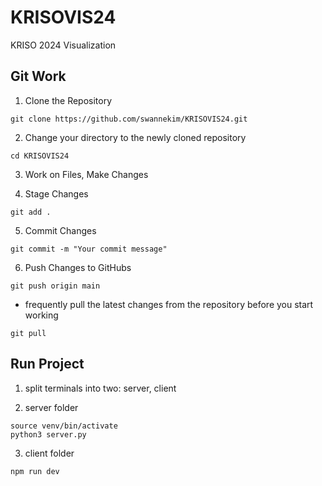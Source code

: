 # KRISOVIS24
KRISO 2024 Visualization

## Git Work
1. Clone the Repository
```
git clone https://github.com/swannekim/KRISOVIS24.git
```

2. Change your directory to the newly cloned repository
```
cd KRISOVIS24
```

3. Work on Files, Make Changes

4. Stage Changes
```
git add .
```

5. Commit Changes
```
git commit -m "Your commit message"
```

6. Push Changes to GitHubs
```
git push origin main
```

* frequently pull the latest changes from the repository before you start working
```
git pull
```

## Run Project
1. split terminals into two: server, client

2. server folder
```
source venv/bin/activate
python3 server.py
```

3. client folder
```
npm run dev
```